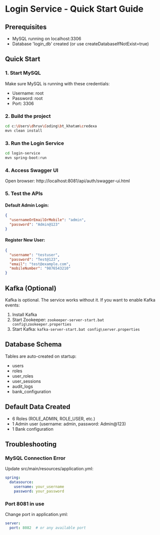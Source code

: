 # Login Service - Quick Start Guide

## Prerequisites
- MySQL running on localhost:3306
- Database 'login_db' created (or use createDatabaseIfNotExist=true)

## Quick Start

### 1. Start MySQL
Make sure MySQL is running with these credentials:
- Username: root
- Password: root
- Port: 3306

### 2. Build the project
```bash
cd c:\Users\dhruv\Coding\bt_khatam\credexa
mvn clean install
```

### 3. Run the Login Service
```bash
cd login-service
mvn spring-boot:run
```

### 4. Access Swagger UI
Open browser: http://localhost:8081/api/auth/swagger-ui.html

### 5. Test the APIs

#### Default Admin Login:
```json
{
  "usernameOrEmailOrMobile": "admin",
  "password": "Admin@123"
}
```

#### Register New User:
```json
{
  "username": "testuser",
  "password": "Test@123",
  "email": "test@example.com",
  "mobileNumber": "9876543210"
}
```

## Kafka (Optional)
Kafka is optional. The service works without it.
If you want to enable Kafka events:
1. Install Kafka
2. Start Zookeeper: `zookeeper-server-start.bat config\zookeeper.properties`
3. Start Kafka: `kafka-server-start.bat config\server.properties`

## Database Schema
Tables are auto-created on startup:
- users
- roles
- user_roles
- user_sessions
- audit_logs
- bank_configuration

## Default Data Created
- 6 Roles (ROLE_ADMIN, ROLE_USER, etc.)
- 1 Admin user (username: admin, password: Admin@123)
- 1 Bank configuration

## Troubleshooting

### MySQL Connection Error
Update src/main/resources/application.yml:
```yaml
spring:
  datasource:
    username: your_username
    password: your_password
```

### Port 8081 in use
Change port in application.yml:
```yaml
server:
  port: 8082  # or any available port
```
